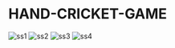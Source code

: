 # HAND-CRICKET-GAME
![ss1](https://user-images.githubusercontent.com/62868878/88688216-b555b480-d116-11ea-881a-d7a0192b8e7b.JPG)
![ss2](https://user-images.githubusercontent.com/62868878/88688247-bedf1c80-d116-11ea-9108-e28be397ffe9.JPG)
![ss3](https://user-images.githubusercontent.com/62868878/88688279-c69ec100-d116-11ea-83a4-d1efae13789b.JPG)
![ss4](https://user-images.githubusercontent.com/62868878/88688296-cc94a200-d116-11ea-8c5a-75f68deb4a81.JPG)

